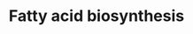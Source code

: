 ---
annotations:
- id: PW:0000029
  parent: classic metabolic pathway
  type: Pathway Ontology
  value: fatty acid biosynthetic pathway
authors:
- Kdahlquist
- MaintBot
- Zhouyf
- Thomas
- Evelo
- Susan
- Christine Chichester
- Mkutmon
- Egonw
- Eweitz
- AlexanderPico
description: The production of fatty acids from acetyl-CoA and NADPH through the use
  of enzymes known as fatty acid synthases is referred to as fatty acid synthesis.
  This biological process occurs within the cytoplasm of cells. The majority of acetyl-CoA
  that is transformed into fatty acids originates from carbohydrates through the glycolytic
  pathway.
last-edited: 2023-02-04
organisms:
- Rattus norvegicus
redirect_from:
- /index.php/Pathway:WP504
- /instance/WP504
- /instance/WP504_rr125345
revision: r125345
schema-jsonld:
- '@context': https://schema.org/
  '@id': https://wikipathways.github.io/pathways/WP504.html
  '@type': Dataset
  creator:
    '@type': Organization
    name: WikiPathways
  description: The production of fatty acids from acetyl-CoA and NADPH through the
    use of enzymes known as fatty acid synthases is referred to as fatty acid synthesis.
    This biological process occurs within the cytoplasm of cells. The majority of
    acetyl-CoA that is transformed into fatty acids originates from carbohydrates
    through the glycolytic pathway.
  keywords:
  - Acaa2
  - Acaca
  - Acacb
  - Acas2
  - Acetyl-CoA
  - Acly
  - Acsl1
  - Acsl3
  - Acsl4
  - Acsl5
  - Acsl6
  - Butyryl-CoA
  - Citric acid
  - Crotonoyl-CoA
  - Decr1
  - Ech1
  - Echdc1
  - Echdc2
  - Echdc3
  - Echs1
  - Fasn
  - Hadhsc
  - Malonyl-CoA
  - Mecr
  - Oxalacetic acid
  - Palmitic acid
  - Palmityl-CoA
  - Pc
  - Pecr
  - Pyruvic acid
  - Scd1
  - beta-hydroxybutyryl
  license: CC0
  name: Fatty acid biosynthesis
seo: CreativeWork
title: Fatty acid biosynthesis
wpid: WP504
---